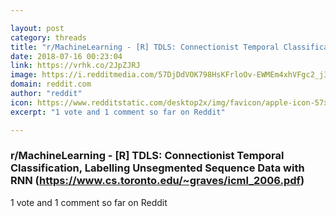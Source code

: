```yaml
---

layout: post
category: threads
title: "r/MachineLearning - [R] TDLS: Connectionist Temporal Classification, Labelling Unsegmented Sequence Data with RNN (https://www.cs.toronto.edu/~graves/icml_2006.pdf)"
date: 2018-07-16 00:23:04
link: https://vrhk.co/2JpZJRJ
image: https://i.redditmedia.com/57DjDdVOK798HsKFrloOv-EWMEm4xhVFgc2_j3IMydE.jpg?s=f9e9184067f4783310b1734d581cfc72
domain: reddit.com
author: "reddit"
icon: https://www.redditstatic.com/desktop2x/img/favicon/apple-icon-57x57.png
excerpt: "1 vote and 1 comment so far on Reddit"

---
```


### r/MachineLearning - [R] TDLS: Connectionist Temporal Classification, Labelling Unsegmented Sequence Data with RNN (https://www.cs.toronto.edu/~graves/icml_2006.pdf)

1 vote and 1 comment so far on Reddit